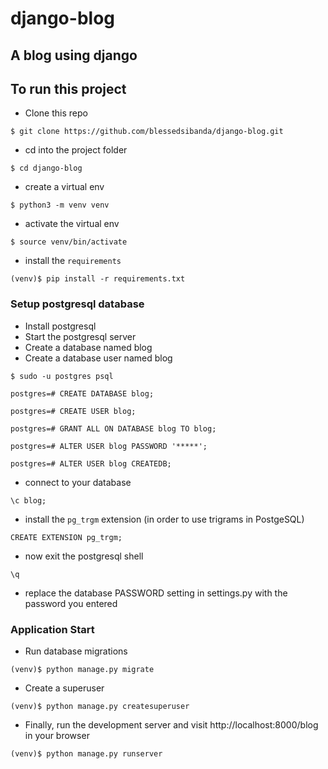 # django-blog
## A blog using django

## To run this project

* Clone this repo

```$ git clone https://github.com/blessedsibanda/django-blog.git```

* cd into the project folder

```$ cd django-blog```

* create a virtual env 

```$ python3 -m venv venv```

* activate the virtual env

```$ source venv/bin/activate```

* install the ```requirements```

```(venv)$ pip install -r requirements.txt```

### Setup postgresql database
* Install postgresql 
* Start the postgresql server
* Create a database named blog
* Create a database user named blog

```$ sudo -u postgres psql```

```postgres=# CREATE DATABASE blog;```

```postgres=# CREATE USER blog;```

```postgres=# GRANT ALL ON DATABASE blog TO blog;```

```postgres=# ALTER USER blog PASSWORD '*****';```

```postgres=# ALTER USER blog CREATEDB;```

* connect to your database

```\c blog;```

* install the ```pg_trgm``` extension (in order to use trigrams in PostgeSQL)

```CREATE EXTENSION pg_trgm;``` 

* now exit the postgresql shell

```\q```

* replace the database PASSWORD setting in settings.py with the password you entered

### Application Start

* Run database migrations

```(venv)$ python manage.py migrate```

* Create a superuser

```(venv)$ python manage.py createsuperuser```

* Finally, run the development server and visit http://localhost:8000/blog in your browser

```(venv)$ python manage.py runserver```
